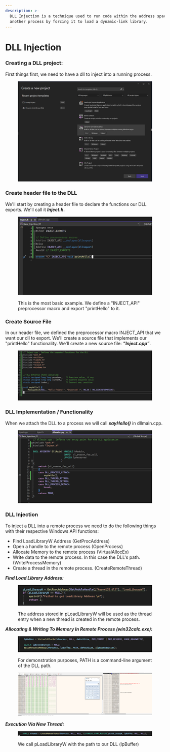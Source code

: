 ```yaml
---
description: >-
  DLL Injection is a technique used to run code within the address space of
  another process by forcing it to load a dynamic-link library.
---
```


# DLL Injection

### Creating a DLL project:

First things first, we need to have a dll to inject into a running process.

<figure><img src="../../.gitbook/assets/Screenshot 2023-09-17 135411.png" alt=""><figcaption></figcaption></figure>

### Create header file to the DLL

We'll start by creating a header file to declare the functions our DLL exports. We'll call it _**Inject.h.**_

<figure><img src="../../.gitbook/assets/Screenshot 2023-09-17 140724.png" alt=""><figcaption><p>This is the most basic example. We define a "INJECT_API" preprocessor macro and export "printHello" to it.</p></figcaption></figure>

### Create Source File

In our header file, we defined the preprocessor macro INJECT\_API that we want our dll to export. We'll create a source file that implements our "printHello" functionality. We'll create a new source file: _**"Inject.cpp"**_.

<figure><img src="../../.gitbook/assets/Screenshot 2023-09-17 162539.png" alt=""><figcaption></figcaption></figure>

### DLL Implementation / Functionality

When we attach the DLL to a process we will call _**sayHello()**_ in dllmain.cpp.

<figure><img src="../../.gitbook/assets/Screenshot 2023-09-17 162706.png" alt=""><figcaption></figcaption></figure>

### DLL Injection

To inject a DLL into a remote process we need to do the following things with their respective Windows API functions:

* Find LoadLibraryW Address (GetProcAddress)
* Open a handle to the remote process (OpenProcess)
* Allocate Memory to the remote process (VirtualAllocEx)
* Write data to the remote process. In this case the DLL's path. (WriteProcessMemory)
* Create a thread in the remote process. (CreateRemoteThread)



_**Find Load Library Address:**_

<figure><img src="../../.gitbook/assets/Screenshot 2023-09-17 150928.png" alt=""><figcaption><p>The address stored in pLoadLibraryW will be used as the thread entry when a new thread is created in the remote process.</p></figcaption></figure>

_**Allocating & Writing To Memory In Remote Process (win32calc.exe):**_

<figure><img src="../../.gitbook/assets/Screenshot 2023-09-17 153523.png" alt=""><figcaption><p>For demonstration purposes, PATH is a command-line argument of the DLL path.</p></figcaption></figure>

<figure><img src="../../.gitbook/assets/Screenshot 2023-09-17 153326.png" alt=""><figcaption></figcaption></figure>

_**Execution Via New Thread:**_

<figure><img src="../../.gitbook/assets/Screenshot 2023-09-17 163017.png" alt=""><figcaption><p>We call pLoadLibraryW with the path to our DLL (lpBuffer)</p></figcaption></figure>
